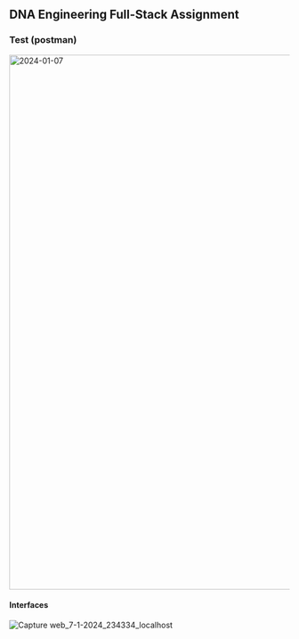 ## DNA Engineering Full-Stack Assignment

### Test (postman)
<img width="960" alt="2024-01-07" src="https://github.com/Anas0102/CSVPARSERAssignment/assets/134229306/c550e365-ee49-45b1-9477-967cec55e4d4">

#### Interfaces
![Capture web_7-1-2024_234334_localhost](https://github.com/Anas0102/CSVPARSERAssignment/assets/134229306/296eee24-fe6a-4c7d-8555-9aad8578540e)


